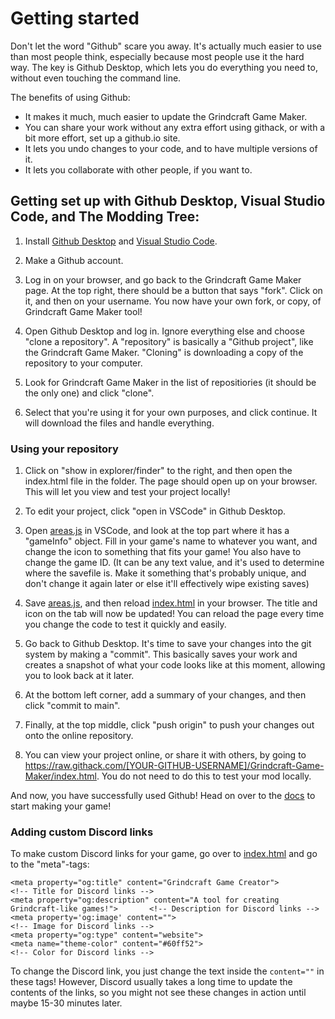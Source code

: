 # Getting started

Don't let the word "Github" scare you away. It's actually much easier to use than most people think, especially because most people use it the hard way. The key is Github Desktop, which lets you do everything you need to, without even touching the command line.

The benefits of using Github:

 - It makes it much, much easier to update the Grindcraft Game Maker.
 - You can share your work without any extra effort using githack, or with a bit more effort, set up a github.io site.
 - It lets you undo changes to your code, and to have multiple versions of it.
 - It lets you collaborate with other people, if you want to.

## Getting set up with Github Desktop, Visual Studio Code, and The Modding Tree:

1. Install [Github Desktop](https://desktop.github.com/) and [Visual Studio Code](https://code.visualstudio.com/).

2. Make a Github account.

3. Log in on your browser, and go back to the Grindcraft Game Maker page. At the top right, there should be a button that says "fork". Click on it, and then on your username. You now have your own fork, or copy, of Grindcraft Game Maker tool!

4. Open Github Desktop and log in. Ignore everything else and choose "clone a repository". A "repository" is basically a "Github project", like the Grindcraft Game Maker. "Cloning" is downloading a copy of the repository to your computer.

5. Look for Grindcraft Game Maker in the list of repositiories (it should be the only one) and click "clone".

6. Select that you're using it for your own purposes, and click continue. It will download the files and handle everything.

### Using your repository

1. Click on "show in explorer/finder" to the right, and then open the index.html file in the folder. The page should open up on your browser. This will let you view and test your project locally!

2. To edit your project, click "open in VSCode" in Github Desktop.

3. Open [areas.js](/js/areas.js) in VSCode, and look at the top part where it has a "gameInfo" object. Fill in your game's name to whatever you want, and change the icon to something that fits your game! You also have to change the game ID. (It can be any text value, and it's used to determine where the savefile is. Make it something that's probably unique, and don't change it again later or else it'll effectively wipe existing saves)

4. Save [areas.js](/js/areas.js), and then reload [index.html](/index.html) in your browser. The title and icon on the tab will now be updated! You can reload the page every time you change the code to test it quickly and easily.

5. Go back to Github Desktop. It's time to save your changes into the git system by making a "commit". This basically saves your work and creates a snapshot of what your code looks like at this moment, allowing you to look back at it later.

6. At the bottom left corner, add a summary of your changes, and then click "commit to main".

7. Finally, at the top middle, click "push origin" to push your changes out onto the online repository.

8. You can view your project online, or share it with others, by going to https://raw.githack.com/[YOUR-GITHUB-USERNAME]/Grindcraft-Game-Maker/index.html. You do not need to do this to test your mod locally.

And now, you have successfully used Github! Head on over to the [docs](overview.md) to start making your game!

### Adding custom Discord links

To make custom Discord links for your game, go over to [index.html](/index.html) and go to the "meta"-tags:

```
<meta property="og:title" content="Grindcraft Game Creator">                                <!-- Title for Discord links -->
<meta property="og:description" content="A tool for creating Grindcraft-like games!">       <!-- Description for Discord links -->
<meta property='og:image' content="">                                                       <!-- Image for Discord links -->
<meta property="og:type" content="website">
<meta name="theme-color" content="#60ff52">                                                 <!-- Color for Discord links -->
```

To change the Discord link, you just change the text inside the `content=""` in these tags!
However, Discord usually takes a long time to update the contents of the links, so you might not see these changes in action until maybe 15-30 minutes later.